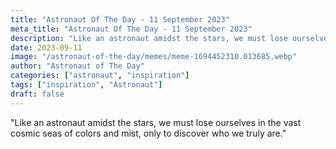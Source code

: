 ```yaml
---
title: "Astronaut Of The Day - 11 September 2023"
meta_title: "Astronaut Of The Day - 11 September 2023"
description: "Like an astronaut amidst the stars, we must lose ourselves in the vast cosmic seas of colors and mist, only to discover who we truly are."
date: 2023-09-11
image: "/astronaut-of-the-day/memes/meme-1694452310.013685.webp"
author: "Astronaut of The Day"
categories: ["astronaut", "inspiration"]
tags: ["inspiration", "Astronaut"]
draft: false
---
```

"Like an astronaut amidst the stars, we must lose ourselves in the vast cosmic seas of colors and mist, only to discover who we truly are."
        